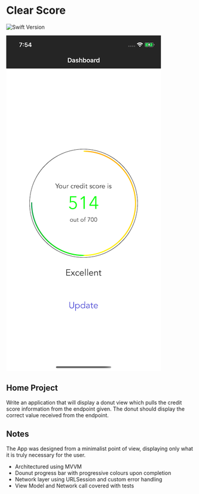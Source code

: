 # Clear Score

![Swift Version](https://img.shields.io/badge/swift-5.1-orange.svg)

![Snapshot](https://github.com/cocoataster/Images/blob/master/ClearScore.png)

## Home Project

Write an application that will display a donut view which pulls the credit score information from the endpoint given. The donut should display the correct value received from the endpoint.

## Notes

The App was designed from a minimalist point of view, displaying only what it is truly necessary for the user.

- Architectured using MVVM
- Dounut progress bar with progressive colours upon completion
- Network layer using URLSession and custom error handling
- View Model and Network call covered with tests
